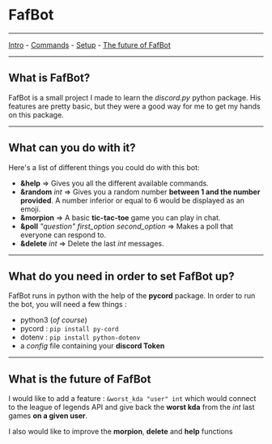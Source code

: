 # FafBot
***
[Intro](#What-is-FafBot) - [Commands](#What-can-you-do-with-it) - [Setup](#What-do-you-need-in-order-to-set-FafBot-up) - [The future of FafBot](#What-is-the-future-of-FafBot)
***
## What is FafBot?
FafBot is a small project I made to learn the *discord.py* python package.
His features are pretty basic, but they were a good way for me to get my hands on this package.
***
## What can you do with it?
Here's a list of different things you could do with this bot:
- **&help** => Gives you all the different available commands.
- **&random** *int* => Gives you a random number **between 1 and the number provided**. A number inferior or equal to 6 would be displayed as an emoji.
- **&morpion** => A basic **tic-tac-toe** game you can play in chat.
- **&poll** *"question"* *first_option* *second_option* => Makes a poll that everyone can respond to.
- **&delete** *int* => Delete the last *int* messages.
***
## What do you need in order to set FafBot up?
FafBot runs in python with the help of the **pycord** package. In order to run the bot, you will need a few things :
- python3 (*of course*)
- pycord : `pip install py-cord`
- dotenv : `pip install python-dotenv`
- a *config* file containing your **discord Token**
***
## What is the future of FafBot
I would like to add a feature : `&worst_kda "user" int` which would connect to the league of legends API and give back the **worst kda** from the *int* last games **on a given user**.

I also would like to improve the **morpion**, **delete** and **help** functions
